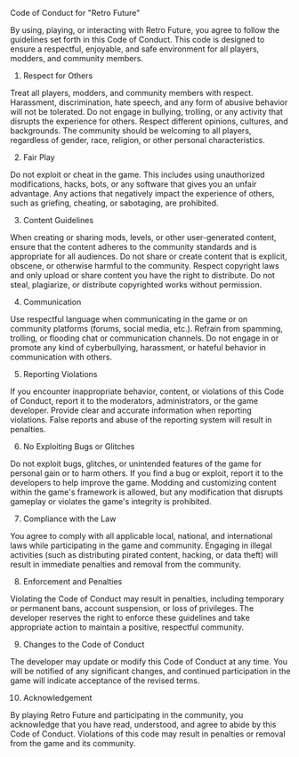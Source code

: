 Code of Conduct for "Retro Future"

By using, playing, or interacting with Retro Future, you agree to follow the guidelines set forth in this Code of Conduct. This code is designed to ensure a respectful, enjoyable, and safe environment for all players, modders, and community members.

1. Respect for Others

Treat all players, modders, and community members with respect. Harassment, discrimination, hate speech, and any form of abusive behavior will not be tolerated.
Do not engage in bullying, trolling, or any activity that disrupts the experience for others.
Respect different opinions, cultures, and backgrounds. The community should be welcoming to all players, regardless of gender, race, religion, or other personal characteristics.

2. Fair Play

Do not exploit or cheat in the game. This includes using unauthorized modifications, hacks, bots, or any software that gives you an unfair advantage.
Any actions that negatively impact the experience of others, such as griefing, cheating, or sabotaging, are prohibited.

3. Content Guidelines

When creating or sharing mods, levels, or other user-generated content, ensure that the content adheres to the community standards and is appropriate for all audiences.
Do not share or create content that is explicit, obscene, or otherwise harmful to the community.
Respect copyright laws and only upload or share content you have the right to distribute. Do not steal, plagiarize, or distribute copyrighted works without permission.

4. Communication

Use respectful language when communicating in the game or on community platforms (forums, social media, etc.).
Refrain from spamming, trolling, or flooding chat or communication channels.
Do not engage in or promote any kind of cyberbullying, harassment, or hateful behavior in communication with others.

5. Reporting Violations

If you encounter inappropriate behavior, content, or violations of this Code of Conduct, report it to the moderators, administrators, or the game developer.
Provide clear and accurate information when reporting violations. False reports and abuse of the reporting system will result in penalties.

6. No Exploiting Bugs or Glitches

Do not exploit bugs, glitches, or unintended features of the game for personal gain or to harm others. If you find a bug or exploit, report it to the developers to help improve the game.
Modding and customizing content within the game's framework is allowed, but any modification that disrupts gameplay or violates the game's integrity is prohibited.

7. Compliance with the Law

You agree to comply with all applicable local, national, and international laws while participating in the game and community.
Engaging in illegal activities (such as distributing pirated content, hacking, or data theft) will result in immediate penalties and removal from the community.

8. Enforcement and Penalties

Violating the Code of Conduct may result in penalties, including temporary or permanent bans, account suspension, or loss of privileges.
The developer reserves the right to enforce these guidelines and take appropriate action to maintain a positive, respectful community.

9. Changes to the Code of Conduct

The developer may update or modify this Code of Conduct at any time. You will be notified of any significant changes, and continued participation in the game will indicate acceptance of the revised terms.

10. Acknowledgement

By playing Retro Future and participating in the community, you acknowledge that you have read, understood, and agree to abide by this Code of Conduct. Violations of this code may result in penalties or removal from the game and its community.
